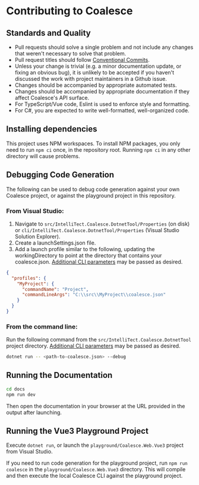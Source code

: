 # Contributing to Coalesce

## Standards and Quality

- Pull requests should solve a single problem and not include any changes that weren't necessary to solve that problem.
- Pull request titles should follow [Conventional Commits](https://www.conventionalcommits.org/en/v1.0.0/#summary).
- Unless your change is trivial (e.g. a minor documentation update, or fixing an obvious bug), it is unlikely to be accepted if you haven't discussed the work with project maintainers in a Github issue.
- Changes should be accompanied by appropriate automated tests.
- Changes should be accompanied by appropriate documentation if they affect Coalesce's API surface.
- For TypeScript/Vue code, Eslint is used to enforce style and formatting.
- For C#, you are expected to write well-formatted, well-organized code.

## Installing dependencies

This project uses NPM workspaces. To install NPM packages, you only need to run `npm ci` once, in the repository root. Running `npm ci` in any other directory will cause problems.

## Debugging Code Generation

The following can be used to debug code generation against your own Coalesce project, or against the playground project in this repository.

### From Visual Studio:

1. Navigate to `src/IntelliTect.Coalesce.DotnetTool/Properties` (on disk) or `cli/IntelliTect.Coalesce.DotnetTool/Properties` (Visual Studio Solution Explorer).
1. Create a launchSettings.json file.
1. Add a launch profile similar to the following, updating the workingDirectory to point at the directory that contains your coalesce.json. [Additional CLI parameters](https://coalesce.intellitect.com/stacks/agnostic/generation.html#cli-options) may be passed as desired.

```json
{
  "profiles": {
    "MyProject": {
      "commandName": "Project",
      "commandLineArgs": "C:\\src\\MyProject\\coalesce.json"
    }
  }
}
```

### From the command line:

Run the following command from the `src/IntelliTect.Coalesce.DotnetTool` project directory. [Additional CLI parameters](https://coalesce.intellitect.com/stacks/agnostic/generation.html#cli-options) may be passed as desired.

```bash
dotnet run -- <path-to-coalesce.json> --debug
```

## Running the Documentation

```bash
cd docs
npm run dev
```

Then open the documentation in your browser at the URL provided in the output after launching.

## Running the Vue3 Playground Project

Execute `dotnet run`, or launch the `playground/Coalesce.Web.Vue3` project from Visual Studio.

If you need to run code generation for the playground project, run `npm run coalesce` in the `playground/Coalesce.Web.Vue3` directory. This will compile and then execute the local Coalesce CLI against the playground project.
